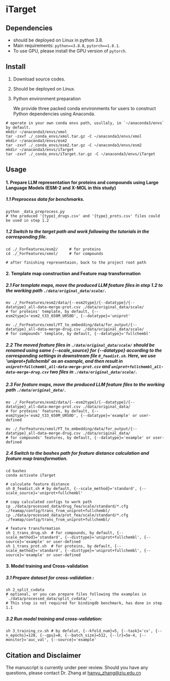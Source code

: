 # iTarget





## Dependencies

- should be deployed on Linux in python 3.8.
- Main requirements: `python==3.8.8`, `pytorch==1.8.1`.
- To use GPU, please install the GPU version of  `pytorch`.



## Install

1. Download source codes.
2. Should be deployed on Linux.
3. Python environment preparation

   We provide three packed conda environments for users to construct Python dependencies using Anaconda.

```
# operate in your own conda envs path, usullaly, in `~/anaconda3/envs` by default.
mkdir ~/anaconda3/envs/xmol
tar -zxvf ./_conda_envs/xmol.tar.gz -C ~/anaconda3/envs/xmol
mkdir ~/anaconda3/envs/esm2
tar -zxvf ./_conda_envs/esm2.tar.gz -C ~/anaconda3/envs/esm2
mkdir ~/anaconda3/envs/iTarget
tar -zxvf ./_conda_envs/iTarget.tar.gz -C ~/anaconda3/envs/iTarget 
```



## Usage

#### 1. Prepare LLM representation for proteins and compounds using Large Language Models (ESM-2 and X-MOL in this study)

##### 1.1 Preprocess data for benchmarks. 

```
python _data_preprocess.py
# the produced '{type}_drugs.csv' and '{type}_prots.csv' files could be used in step 1.2
```

##### 1.2 Switch to the target path and work following the tutorials in the corresponding file. 

```
cd ./_ForFeatures/esm2/		# for proteins
cd ./_ForFeatures/xmol/		# for compounds

# after finishing representaion, back to the project root path
```

#### 2. Template map construction and Feature map transformation

##### 2.1 For template maps, move the produced LLM feature files in step 1.2 to the working path `./data/original_data/scale/`. 

```
mv ./_ForFeatures/esm2/data/{--esm2type}/{--datatype}/{--datatype}_all-data-merge-prot.csv ./data/original_data/scale/
# for proteins' template, by default, {--esm2type}='esm2_t33_650M_UR50D', {--datatype}='uniprot'

mv ./_ForFeatures/xmol/FT_to_embedding/data/for_output/{--datatype}_all-data-merge-drug.csv ./data/original_data/scale/
# for compounds' template, by default, {--datatype}='fullchembl'
```

##### 2.2 The moved feature files in `./data/original_data/scale/`  should be renamed using same {--scale_source} for {--datatype} according to the corresponding settings in downstream file `0_feadist.sh`. Here, we use 'uniprot+fullchembl' as an example, and then result in `uniprot+fullchembl_all-data-merge-prot.csv` and `uniprot+fullchembl_all-data-merge-drug.csv` two files in `./data/original_data/scale/`.

##### 2.3 For feature maps, move the produced LLM feature files to the working path `./data/original_data/`.

```
mv ./_ForFeatures/esm2/data/{--esm2type}/{--datatype}/{--datatype}_all-data-merge-prot.csv ./data/original_data/
# for proteins' features, by default, {--esm2type}='esm2_t33_650M_UR50D', {--datatype}='example' or user-defined

mv ./_ForFeatures/xmol/FT_to_embedding/data/for_output/{--datatype}_all-data-merge-drug.csv ./data/original_data/
# for compounds' features, by default, {--datatype}='example' or user-defined
```

##### 2.4 Switch to the bashes path for feature distance calculation and feature map transformation.

```
cd bashes
conda activate iTarget

# calculate feature distance
sh 0_feadist.sh	# by default, {--scale_method}='standard', {--scale_source}='uniprot+fullchembl'

# copy calculated configs to work path
cp ./data/processed_data/drug_fea/scale/standard/*.cfg ./feamap/config/trans_from_uniprot+fullchembl/
cp ./data/processed_data/prot_fea/scale/standard/*.cfg ./feamap/config/trans_from_uniprot+fullchembl/

# feature transformation
sh 1_trans_drug.sh	# for compounds, by default, {--scale_method}='standard', {--disttype}='uniprot+fullchembl', {--source}='example' or user-defined
sh 1_trans_prot.sh	# for proteins, by default, {--scale_method}='standard', {--disttype}='uniprot+fullchembl', {--source}='example' or user-defined
```

#### 3. Model training and Cross-validation

##### 3.1 Prepare dataset for cross-validation :

```
sh 2_split_cvdata
# optional, or you can prepare files following the examples in `./data/processed_data/split_cvdata/`.
# This step is not required for bindingdb benchmark, has done in step 1.1
```

##### 3.2 Run model training and cross-validation:

```
sh 3_training_cv.sh # by defalut, {--kfold_num}=5, {--task}='cv', {--n_epochs}=128, {--gpu}=0, {--batch_size}=512, {--lr}=5e-4, {--monitor}='auc_val', {--source}='example'
```



## Citation and Disclaimer

The manuscript is currently under peer review. Should you have any questions, please contact Dr. Zhang at hanyu_zhang@zju.edu.cn
